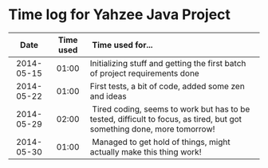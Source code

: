 # Time log for Yahzee Java Project

| Date | Time used | Time used for... |
|:--------:|:-----:|:-----------------|
|2014-05-15| 01:00 | Initializing stuff and getting the first batch of project requirements done|
|2014-05-22| 01:00 | First tests, a bit of code, added some zen and ideas |
|2014-05-29| 02:00 | Tired coding, seems to work but has to be tested, difficult to focus, as tired, but got something done, more tomorrow!|
|2014-05-30| 01:00 | Managed to get hold of things, might actually make this thing work!|

